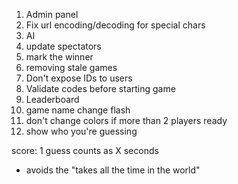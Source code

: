 1. Admin panel
2. Fix url encoding/decoding for special chars
3. AI
4. update spectators
5. mark the winner
6. removing stale games
7. Don't expose IDs to users
8. Validate codes before starting game
9. Leaderboard
10. game name change flash
11. don't change colors if more than 2 players ready
12. show who you're guessing

score: 1 guess counts as X seconds

- avoids the "takes all the time in the world"
